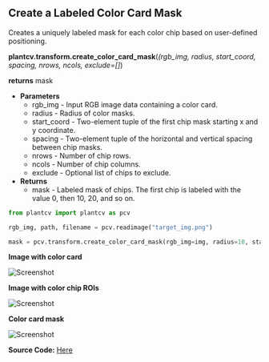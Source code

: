 ## Create a Labeled Color Card Mask

Creates a uniquely labeled mask for each color chip based on user-defined positioning.

**plantcv.transform.create_color_card_mask**(*(rgb_img, radius, start_coord, spacing, nrows, ncols, exclude=[]*)

**returns** mask

- **Parameters**
    - rgb_img        - Input RGB image data containing a color card.
    - radius         - Radius of color masks.
    - start_coord    - Two-element tuple of the first chip mask starting x and y coordinate.
    - spacing        - Two-element tuple of the horizontal and vertical spacing between chip masks.
    - nrows          - Number of chip rows.
    - ncols          - Number of chip columns.
    - exclude        - Optional list of chips to exclude.
- **Returns**
    - mask           - Labeled mask of chips. The first chip is labeled with the value 0, then 10, 20, and so on.
    
```python
from plantcv import plantcv as pcv

rgb_img, path, filename = pcv.readimage("target_img.png")

mask = pcv.transform.create_color_card_mask(rgb_img=img, radius=10, start_coord=(400,600), spacing=(30,30), ncols=6, nrows=4)

```

**Image with color card**

![Screenshot](img/documentation_images/correct_color_imgs/target_img_plant_resize.jpg)

**Image with color chip ROIs**

![Screenshot](img/documentation_images/correct_color_imgs/color_card_mask_rois.jpg)

**Color card mask**

![Screenshot](img/documentation_images/correct_color_imgs/color_card_mask.jpg)

**Source Code:** [Here](https://github.com/danforthcenter/plantcv/blob/master/plantcv/plantcv/transform/color_correction.py)
